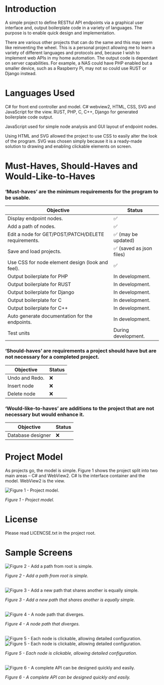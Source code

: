 # Introduction

A simple project to define RESTful API endpoints via a graphical user interface and, output boilerplate code in a variety of languages. The purpose is to enable quick design and implementation.

There are various other projects that can do the same and this may seem like reinventing the wheel. This is a personal project allowing me to learn a variety of different languages and protocols and, because I wish to implement web APIs in my home automation. The output code is dependant on server capabilities. For example, a NAS could have PHP enabled but a smaller device, such as a Raspberry Pi, may not so could use RUST or Django instead.

# Languages Used

C\# for front end controller and model. C\# webview2, HTML, CSS, SVG and JavaScript for the view. RUST, PHP, C, C++, Django for generated boilerplate code output.

JavaScript used for simple node analysis and GUI layout of endpoint nodes.

Using HTML and SVG allowed the project to use CSS to easily alter the look of the program. SVG was chosen simply because it is a ready-made solution to drawing and enabling clickable elements on screen.

# Must-Haves, Should-Haves and Would-Like-to-Haves

### ‘Must-haves’ are the minimum requirements for the program to be usable.

| Objective                                           | Status                        |
|-----------------------------------------------------|-------------------------------|
| Display endpoint nodes.                             | &#9989;                       |
| Add a path of nodes.                                | &#9989;                       |
| Edit a node for GET/POST/PATCH/DELETE requirements. | &#9989; (may be updated)      |
| Save and load projects.                             | &#9989; (saved as json files) |
| Use CSS for node element design (look and feel).    | &#9989;                       |
| Output boilerplate for PHP                          | In development.               |
| Output boilerplate for RUST                         | In development.               |
| Output boilerplate for Django                       | In development.               |
| Output boilerplate for C                            | In development.               |
| Output boilerplate for C++                          | In development.               |
| Auto generate documentation for the endpoints.      | In development.               |
| Test units                                          | During development.           |

### ‘Should-haves’ are requirements a project should have but are not necessary for a completed project.

| Objective      | Status   |
|----------------|----------|
| Undo and Redo. | &#10060; |
| Insert node    | &#10060; |
| Delete node    | &#10060; |

### ‘Would-like-to-haves’ are additions to the project that are not necessary but would enhance it.

| Objective         | Status   |
|-------------------|----------|
| Database designer | &#10060; |

# Project Model

As projects go, the model is simple. Figure 1 shows the project split into two main areas – C\# and WebView2. C\# Is the interface container and the model. WebView2 is the view.

![Figure 1 - Project model. ](WinFormsApp1/media/ad51a8d5c61d0149b836062b448ec5c6.png)

<i>Figure 1 - Project model.</i>

# License
Please read LICENCSE.txt in the project root.

# Sample Screens
![Figure 2 - Add a path from root is simple.](WinFormsApp1/media/0ff0cecce8666bd39e5245e51f35722a.png)

<i>Figure 2 - Add a path from root is simple.</i>
<br><br>

![Figure 3 - Add a new path that shares another is equally simple.](WinFormsApp1/media/db29c2093d0ab1e707382b1ef764d586.png)

<i>Figure 3 - Add a new path that shares another is equally simple.</i>
<br><br>

![Figure 4 - A node path that diverges.](WinFormsApp1/media/0540681fb1ead32a3c43de22355714b2.png)

<i>Figure 4 - A node path that diverges.</i>
<br><br>

![Figure 5 - Each node is clickable, allowing detailed configuration.](WinFormsApp1/media/aa957a7e93178cfaa0f23719db5c075a.png)
![Figure 5 - Each node is clickable, allowing detailed configuration.](WinFormsApp1/media/27e774dff09f801e3532bb51e3b76c35.png)

<i>Figure 5 - Each node is clickable, allowing detailed configuration.</i>
<br><br>

![Figure 6 - A complete API can be designed quickly and easily.](WinFormsApp1/media/588e6e8fc6ba7e6eff731cf1130a28ee.png)

<i>Figure 6 - A complete API can be designed quickly and easily.</i>
<br><br>

